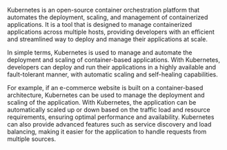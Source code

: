 

Kubernetes is an open-source container orchestration platform that automates the deployment, scaling, and management of containerized applications. It is a tool that is designed to manage containerized applications across multiple hosts, providing developers with an efficient and streamlined way to deploy and manage their applications at scale.

In simple terms, Kubernetes is used to manage and automate the deployment and scaling of container-based applications. With Kubernetes, developers can deploy and run their applications in a highly available and fault-tolerant manner, with automatic scaling and self-healing capabilities.

For example, if an e-commerce website is built on a container-based architecture, Kubernetes can be used to manage the deployment and scaling of the application. With Kubernetes, the application can be automatically scaled up or down based on the traffic load and resource requirements, ensuring optimal performance and availability. Kubernetes can also provide advanced features such as service discovery and load balancing, making it easier for the application to handle requests from multiple sources.